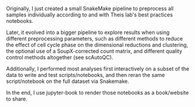 Originally, I just created a small SnakeMake pipeline to preprocess all samples individually according to and with Theis lab's best practices notebooks. 

Later, it evolved into a bigger pipeline to explore results when using different preprocessing parameters,  such as different methods to reduce the effect of cell cycle phase on the dimensional reductions and clustering, the optional use of a SoupX-corrected count matrix, and different quality control methods altogether (see scAutoQC). 

Additionally, I performed most analyses first interactively on a subset of the data to write and test scripts/notebooks, and then reran the same script/notebook on the full dataset via Snakemake.

In the end, I use jupyter-book to render those notebooks as a book/website to share.
